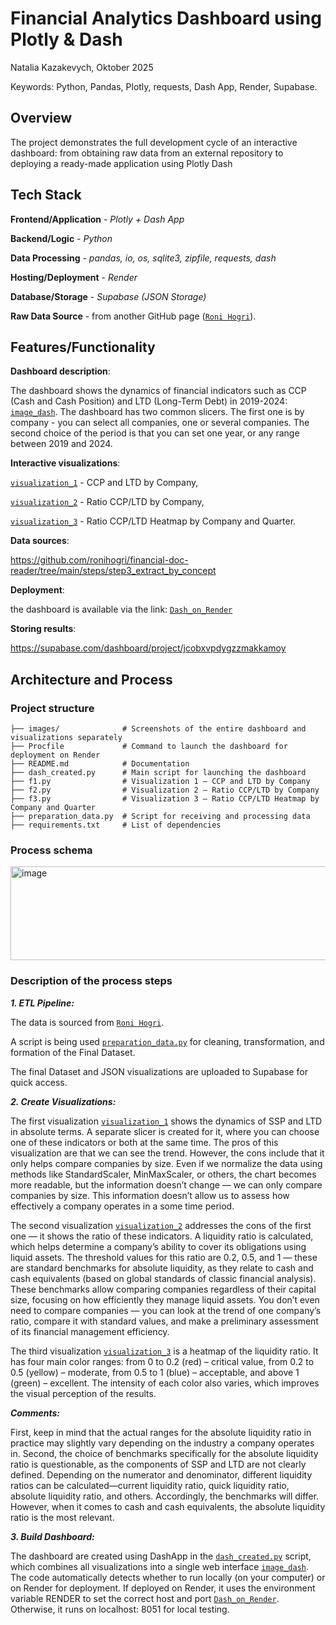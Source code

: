 # Financial Analytics Dashboard using Plotly & Dash

Natalia Kazakevych, Oktober 2025

Keywords: Python, Pandas, Plotly, requests, Dash App, Render, Supabase.

## Overview

The project demonstrates the full development cycle of an interactive dashboard: from obtaining raw data from an external repository to deploying a ready-made application using Plotly Dash

## Tech Stack

**Frontend/Application** - *Plotly + Dash App*

**Backend/Logic** - *Python*

**Data Processing** - *pandas, io, os, sqlite3, zipfile, requests, dash*  

**Hosting/Deployment** - *Render*

**Database/Storage** - *Supabase (JSON Storage)*

**Raw Data Source** - from another GitHub page ([`Roni Hogri`](https://github.com/ronihogri/financial-doc-reader/blob/main/steps/step3_extract_by_concept/SEC_filing_reader_step3.py)).


## Features/Functionality

**Dashboard description**:

The dashboard shows the dynamics of financial indicators such as CCP (Cash and Cash Position) and LTD (Long-Term Debt) in 2019-2024: [`image_dash`](./image/image_dash.jpeg). The dashboard has two common slicers. The first one is by company - you can select all companies, one or several companies. The second choice of the period is that you can set one year, or any range between 2019 and 2024.

**Interactive visualizations**: 

[`visualization_1`](./image/image_fig_1.ccp_ltd_chart.png) - CCP and LTD by Company,

[`visualization_2`](./image/image_fig_2.ccp_ltd_ratio_chart.png) - Ratio CCP/LTD by Company, 

[`visualization_3`](./image/image_fig_3.Ratio_CCP_LTD%20Heatmap.png) - Ratio CCP/LTD Heatmap by Company and Quarter.


**Data sources**: 

https://github.com/ronihogri/financial-doc-reader/tree/main/steps/step3_extract_by_concept

**Deployment**: 

the dashboard is available via the link: [`Dash_on_Render`](https://ccp-ltd-dash-app-dcip.onrender.com)

**Storing results**: 

https://supabase.com/dashboard/project/jcobxvpdygzzmakkamoy


## Architecture and Process

### Project structure
```
├── images/              # Screenshots of the entire dashboard and visualizations separately
├── Procfile             # Command to launch the dashboard for deployment on Render
├── README.md            # Documentation
├── dash_created.py      # Main script for launching the dashboard
├── f1.py                # Visualization 1 — CCP and LTD by Company
├── f2.py                # Visualization 2 — Ratio CCP/LTD by Company
├── f3.py                # Visualization 3 — Ratio CCP/LTD Heatmap by Company and Quarter
├── preparation_data.py  # Script for receiving and processing data
├── requirements.txt     # List of dependencies

```
### Process schema

<img width="600" height="150" alt="image" src="https://github.com/user-attachments/assets/93e32694-f267-4a32-92e1-dba5e80f233c" />

### Description of the process steps

***1. ETL Pipeline:***

The data is sourced from [`Roni Hogri`](https://github.com/ronihogri/financial-doc-reader/blob/main/steps/step3_extract_by_concept/SEC_filing_reader_step3.py).

A script is being used [`preparation_data.py`](./preparation_data.py) for cleaning, transformation, and formation of the Final Dataset.

The final Dataset and JSON visualizations are uploaded to Supabase for quick access.

***2. Create Visualizations:***

The first visualization [`visualization_1`](./image/image_fig_1.ccp_ltd_chart.png) shows the dynamics of SSP and LTD in absolute terms. A separate slicer is created for it, where you can choose one of these indicators or both at the same time. The pros of this visualization are that we can see the trend. However, the cons include that it only helps compare companies by size. Even if we normalize the data using methods like StandardScaler, MinMaxScaler, or others, the chart becomes more readable, but the information doesn’t change — we can only compare companies by size. This information doesn’t allow us to assess how effectively a company operates in a some time period.

The second visualization [`visualization_2`](./image/image_fig_2.ccp_ltd_ratio_chart.png) addresses the cons of the first one — it shows the ratio of these indicators. A liquidity ratio is calculated, which helps determine a company’s ability to cover its obligations using liquid assets. The threshold values for this ratio are 0.2, 0.5, and 1 — these are standard benchmarks for absolute liquidity, as they relate to cash and cash equivalents (based on global standards of classic financial analysis). These benchmarks allow comparing companies regardless of their capital size, focusing on how efficiently they manage liquid assets. You don’t even need to compare companies — you can look at the trend of one company’s ratio, compare it with standard values, and make a preliminary assessment of its financial management efficiency.

The third visualization [`visualization_3`](./image/image_fig_3.Ratio_CCP_LTD%20Heatmap.png) is a heatmap of the liquidity ratio. It has four main color ranges: from 0 to 0.2 (red) – critical value, from 0.2 to 0.5 (yellow) – moderate, from 0.5 to 1 (blue) – acceptable, and above 1 (green) – excellent. The intensity of each color also varies, which improves the visual perception of the results.

***Comments:***

First, keep in mind that the actual ranges for the absolute liquidity ratio in practice may slightly vary depending on the industry a company operates in. Second, the choice of benchmarks specifically for the absolute liquidity ratio is questionable, as the components of SSP and LTD are not clearly defined. Depending on the numerator and denominator, different liquidity ratios can be calculated—current liquidity ratio, quick liquidity ratio, absolute liquidity ratio, and others. Accordingly, the benchmarks will differ. However, when it comes to cash and cash equivalents, the absolute liquidity ratio is the most relevant.

***3. Build Dashboard:***

The dashboard are created using DashApp  in the [`dash_created.py`](./dash_created.py) script, which combines all visualizations into a single web interface [`image_dash`](./image/image_dash.jpeg). The code automatically detects whether to run locally (on your computer) or on Render for deployment. If deployed on Render, it uses the environment variable RENDER to set the correct host and port [`Dash_on_Render`](https://ccp-ltd-dash-app-dcip.onrender.com). Otherwise, it runs on localhost: 8051 for local testing.

